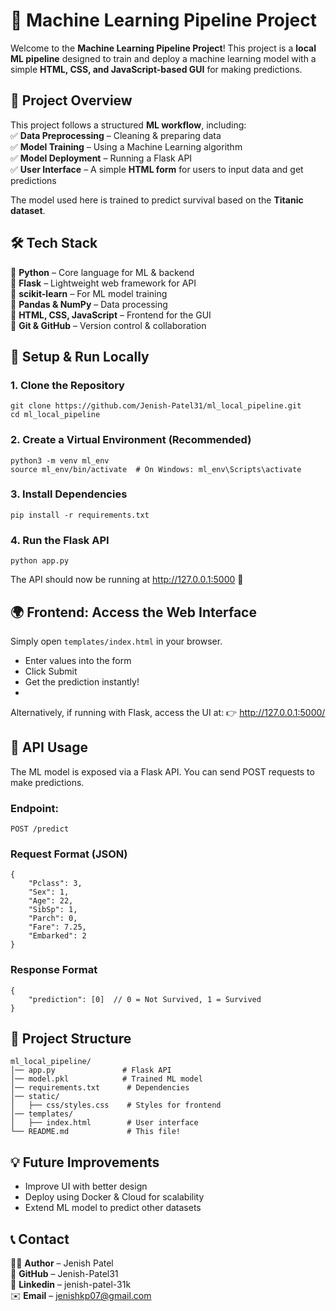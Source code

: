 # 🚀 Machine Learning Pipeline Project  
Welcome to the **Machine Learning Pipeline Project**! This project is a **local ML pipeline** designed to train and deploy a machine learning model with a simple **HTML, CSS, and JavaScript-based GUI** for making predictions.  

## 🌟 **Project Overview**  

This project follows a structured **ML workflow**, including:  
✅ **Data Preprocessing** – Cleaning & preparing data  
✅ **Model Training** – Using a Machine Learning algorithm  
✅ **Model Deployment** – Running a Flask API  
✅ **User Interface** – A simple **HTML form** for users to input data and get predictions  

The model used here is trained to predict survival based on the **Titanic dataset**.

## 🛠 **Tech Stack**  

🔹 **Python** – Core language for ML & backend  
🔹 **Flask** – Lightweight web framework for API  
🔹 **scikit-learn** – For ML model training  
🔹 **Pandas & NumPy** – Data processing  
🔹 **HTML, CSS, JavaScript** – Frontend for the GUI  
🔹 **Git & GitHub** – Version control & collaboration  

## 🚀 **Setup & Run Locally**  

###  **1. Clone the Repository**  

```
git clone https://github.com/Jenish-Patel31/ml_local_pipeline.git
cd ml_local_pipeline
```

###  **2. Create a Virtual Environment (Recommended)**  
```
python3 -m venv ml_env
source ml_env/bin/activate  # On Windows: ml_env\Scripts\activate
```

###  **3. Install Dependencies**  
```
pip install -r requirements.txt
```

###  **4. Run the Flask API**  
```
python app.py
```
The API should now be running at http://127.0.0.1:5000 🎉

## 🌍 Frontend: Access the Web Interface
Simply open ``templates/index.html`` in your browser.

- Enter values into the form
- Click Submit
- Get the prediction instantly!
- 
Alternatively, if running with Flask, access the UI at:
👉 http://127.0.0.1:5000/


## 📜 API Usage
The ML model is exposed via a Flask API. You can send POST requests to make predictions.

### Endpoint:
```
POST /predict 
```
### Request Format (JSON)
```
{
    "Pclass": 3,
    "Sex": 1,
    "Age": 22,
    "SibSp": 1,
    "Parch": 0,
    "Fare": 7.25,
    "Embarked": 2
}
```

### Response Format
```
{
    "prediction": [0]  // 0 = Not Survived, 1 = Survived
}
```

## 📌 Project Structure

```
ml_local_pipeline/
│── app.py               # Flask API
│── model.pkl            # Trained ML model
│── requirements.txt      # Dependencies
│── static/
│   ├── css/styles.css    # Styles for frontend
│── templates/
│   ├── index.html        # User interface
└── README.md             # This file!

```

## 💡 Future Improvements

- Improve UI with better design
- Deploy using Docker & Cloud for scalability
- Extend ML model to predict other datasets


## 📞 Contact  
👨‍💻 **Author** – Jenish Patel  
🔗 **GitHub** – Jenish-Patel31  
🔗 **Linkedin** – jenish-patel-31k  
✉️ **Email** – jenishkp07@gmail.com




